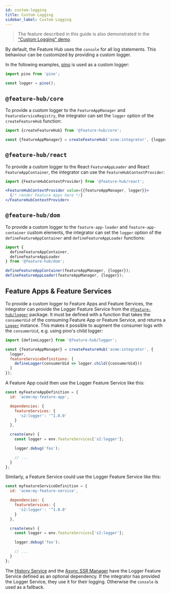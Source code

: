 ```yaml
---
id: custom-logging
title: Custom Logging
sidebar_label: Custom Logging
---
```


> The feature described in this guide is also demonstrated in the ["Custom
> Logging" demo][custom-logging-demo].

By default, the Feature Hub uses the `console` for all log statements. This
behaviour can be customized by providing a custom logger.

In the following examples, [pino][] is used as a custom logger:

```js
import pino from 'pino';

const logger = pino();
```

## `@feature-hub/core`

To provide a custom logger to the `FeatureAppManager` and
`FeatureServiceRegistry`, the integrator can set the `logger` option of the
`createFeatureHub` function:

```js
import {createFeatureHub} from '@feature-hub/core';
```

```js
const {featureAppManager} = createFeatureHub('acme:integrator', {logger});
```

## `@feature-hub/react`

To provide a custom logger to the React `FeatureAppLoader` and React
`FeatureAppContainer`, the integrator can use the `FeatureHubContextProvider`:

```js
import {FeatureHubContextProvider} from '@feature-hub/react';
```

```jsx
<FeatureHubContextProvider value={{featureAppManager, logger}}>
  {/* render Feature Apps here */}
</FeatureHubContextProvider>
```

## `@feature-hub/dom`

To provide a custom logger to the `feature-app-loader` and
`feature-app-container` custom elements, the integrator can set the `logger`
option of the `defineFeatureAppContainer` and `defineFeatureAppLoader`
functions:

```js
import {
  defineFeatureAppContainer,
  defineFeatureAppLoader
} from '@feature-hub/dom';
```

```js
defineFeatureAppContainer(featureAppManager, {logger});
defineFeatureAppLoader(featureAppManager, {logger});
```

## Feature Apps & Feature Services

To provide a custom logger to Feature Apps and Feature Services, the integrator
can provide the Logger Feature Service from the
[`@feature-hub/logger`][logger-api] package. It must be defined with a function
that takes the `consumerUid` of the consuming Feature App or Feature Service,
and returns a [`Logger`][core-logger-interface] instance. This makes it possible
to augment the consumer logs with the `consumerUid`, e.g. using pino's child
logger:

```js
import {defineLogger} from '@feature-hub/logger';
```

```js
const {featureAppManager} = createFeatureHub('acme:integrator', {
  logger,
  featureServiceDefinitions: [
    defineLogger(consumerUid => logger.child({consumerUid}))
  ]
});
```

A Feature App could then use the Logger Feature Service like this:

```js
const myFeatureAppDefinition = {
  id: 'acme:my-feature-app',

  dependencies: {
    featureServices: {
      's2:logger': '^1.0.0'
    }
  },

  create(env) {
    const logger = env.featureServices['s2:logger'];

    logger.debug('foo');

    // ...
  }
};
```

Similarly, a Feature Service could use the Logger Feature Service like this:

```js
const myFeatureServiceDefinition = {
  id: 'acme:my-feature-service',

  dependencies: {
    featureServices: {
      's2:logger': '^1.0.0'
    }
  },

  create(env) {
    const logger = env.featureServices['s2:logger'];

    logger.debug('foo');

    // ...
  }
};
```

The [History Service][history-service-logger-dep] and the [Async SSR
Manager][async-ssr-manager-logger-dep] have the Logger Feature Service defined
as an optional dependency. If the integrator has provided the Logger Service,
they use it for their logging. Otherwise the `console` is used as a fallback.

[custom-logging-demo]:
  https://github.com/sinnerschrader/feature-hub/tree/master/packages/demos/src/custom-logging
[pino]: http://getpino.io
[logger-api]: /@feature-hub/logger/
[core-logger-interface]: /@feature-hub/core/interfaces/logger.html
[history-service-logger-dep]:
  /@feature-hub/history-service/interfaces/historyservicedependencies.html#s2_logger
[async-ssr-manager-logger-dep]:
  /@feature-hub/async-ssr-manager/interfaces/asyncssrmanagerdependencies.html#s2_logger
